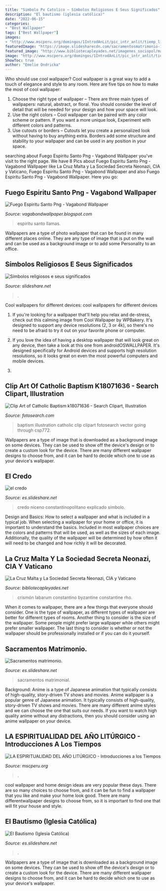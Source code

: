 ```yaml
---
title: "Simbolo Px Catolico ~ Símbolos Religiosos E Seus Significados"
description: "El bautismo (iglesia católica)"
date: "2022-06-15"
categories:
- "Best Wallpaper"
tags: ["Best Wallpaper"]
images:
- "http://www.mscperu.org/domingos/1IntrodAnLit/pic_intr_anlit/tiemp_lit01.png"
featuredImage: "https://image.slidesharecdn.com/sacramentosmatrimonio-121205111509-phpapp02/95/sacramentos-matrimonio-1-638.jpg?cb=1354718721"
featured_image: "http://www.bibliotecapleyades.net/imagenes_sociopol/malta09_05.jpg"
image: "http://www.mscperu.org/domingos/1IntrodAnLit/pic_intr_anlit/tiemp_lit01.png"
ShowToc: true
author: "Emelie Ondricka"
---
```



Who should use cool wallpaper?
Cool wallpaper is a great way to add a touch of elegance and style to any room. Here are five tips on how to make the most of cool wallpaper: 
1) Choose the right type of wallpaper – There are three main types of wallpapers: natural, abstract, or floral. You should consider the level of detail that will be needed for your design and how your space will look. 
2) Use the right colors – Cool wallpaper can be paired with any color scheme or pattern. If you want a more unique look, Experiment with different colors and patterns. 
3) Use cutouts or borders – Cutouts let you create a personalized look without having to buy anything extra. Borders add some structure and stability to your wallpaper and can be used in any position in your space.

	

		
searching about Fuego Espiritu Santo Png - Vagabond Wallpaper you've visit to the right page. We have 8 Pics about Fuego Espiritu Santo Png - Vagabond Wallpaper like La Cruz Malta y La Sociedad Secreta Neonazi, CIA y Vaticano, Fuego Espiritu Santo Png - Vagabond Wallpaper and also Fuego Espiritu Santo Png - Vagabond Wallpaper. Here you go:
		
    
## Fuego Espiritu Santo Png - Vagabond Wallpaper

<img loading=lazy src="https://lh3.googleusercontent.com/QREOJl72BP8iAL2YdoKMEx6BBqNC7LeIVGthQay8OXUcitJ7Gx1tVYr74XUZ1b_Ghlk=h750" onerror="this.onerror=null;this.src='https://tse1.mm.bing.net/th?id=OIP.cJswxM3ebzP4peeD4PnZ-wHaHa&amp;pid=15.1';" alt="Fuego Espiritu Santo Png - Vagabond Wallpaper">

_Source: vagabondwallpaper.blogspot.com_

>espiritu santo llamas. 

	



Wallpapers are a type of photo wallpaper that can be found in many different places online. They are any type of image that is put on the wall and can be used as a background image or to add some Personality to an office.

    
## Símbolos Religiosos E Seus Significados

<img loading=lazy src="https://image.slidesharecdn.com/smbolosreligiososeseussignificados-131128120211-phpapp01/95/slide-4-1024.jpg" onerror="this.onerror=null;this.src='https://tse3.mm.bing.net/th?id=OIP.QeeUNrzHcyYMPludSJHw6gHaFj&amp;pid=15.1';" alt="Símbolos religiosos e seus significados">

_Source: slideshare.net_

>. 

	

Cool wallpapers for different devices:
cool wallpapers for different devices 

1. If you're looking for a wallpaper that'll help you relax and de-stress, check out this calming image from Cool Wallpaper by WPBakery. It's designed to support any device resolutions (2, 3 or 4k), so there's no need to be afraid to try it out on your favorite phone or computer.

2. If you love the idea of having a desktop wallpaper that will look great on any device, then take a look at this one from androidOSWALLPAPER. It's designed specifically for Android devices and supports high resolution resolutions, so it looks great on even the most powerful computers and mobile devices.

3.

    
## Clip Art Of Catholic Baptism K18071636 - Search Clipart, Illustration

<img loading=lazy src="http://fscomps.fotosearch.com/compc/CSP/CSP772/catholic-baptism-clip-art__k18071636.jpg" onerror="this.onerror=null;this.src='https://tse2.mm.bing.net/th?id=OIP.UpSnbgiyNKjA9GTK-YtGgQAAAA&amp;pid=15.1';" alt="Clip Art of Catholic Baptism k18071636 - Search Clipart, Illustration">

_Source: fotosearch.com_

>baptism illustration catholic clip clipart fotosearch vector going through csp772. 

	

Wallpapers are a type of image that is downloaded as a background image on some devices. They can be used to show off the device's design or to create a custom look for the device. There are many different wallpaper designs to choose from, and it can be hard to decide which one to use as your device's wallpaper.

    
## El Credo

<img loading=lazy src="https://image.slidesharecdn.com/boradordelcredo-121108192222-phpapp02/95/el-credo-10-638.jpg?cb=1352402672" onerror="this.onerror=null;this.src='https://tse4.mm.bing.net/th?id=OIP.vn9j_pr2qm2-kY63SmdL-QHaFj&amp;pid=15.1';" alt="el credo">

_Source: es.slideshare.net_

>credo niceno constantinopolitano explicado símbolo. 

	

Design and Basics: How to select a wallpaper and what is included in a typical job.
When selecting a wallpaper for your home or office, it is important to understand the basics. Included in most wallpaper choices are the colors and patterns that will be used, as well as the sizes of each image. Additionally, the quality of the wallpaper will be determined by how often it will need to be changed and how richly it will be decorated.

    
## La Cruz Malta Y La Sociedad Secreta Neonazi, CIA Y Vaticano

<img loading=lazy src="http://www.bibliotecapleyades.net/imagenes_sociopol/malta09_05.jpg" onerror="this.onerror=null;this.src='https://tse2.mm.bing.net/th?id=OIP.W6r0rmsWCc_33ub4ByoIVgAAAA&amp;pid=15.1';" alt="La Cruz Malta y La Sociedad Secreta Neonazi, CIA y Vaticano">

_Source: bibliotecapleyades.net_

>crismón labarum constantino byzantine constantine rho. 

	

When it comes to wallpaper, there are a few things that everyone should consider. One is the type of wallpaper, as different types of wallpaper are better for different types of rooms. Another thing to consider is the size of the wallpaper. Some people might prefer large wallpaper while others might prefer smaller wallpaper. The last thing to consider is whether or not the wallpaper should be professionally installed or if you can do it yourself.

    
## Sacramentos Matrimonio.

<img loading=lazy src="https://image.slidesharecdn.com/sacramentosmatrimonio-121205111509-phpapp02/95/sacramentos-matrimonio-1-638.jpg?cb=1354718721" onerror="this.onerror=null;this.src='https://tse2.mm.bing.net/th?id=OIP.MRYJehe2_GuqatcptA2ybQHaFj&amp;pid=15.1';" alt="Sacramentos matrimonio.">

_Source: es.slideshare.net_

>sacramentos matrimonial. 

	

Background: Anime is a type of Japanese animation that typically consists of high-quality, story-driven TV shows and movies.
Anime wallpaper is a popular genre of Japanese animation. It typically consists of high-quality, story-driven TV shows and movies. There are many different anime styles and we can choose the one that suits our needs. If you want to watch high quality anime without any distractions, then you should consider using an anime wallpaper on your device.

    
## LA ESPIRITUALIDAD DEL AÑO LITÚRGICO - Introducciones A Los Tiempos

<img loading=lazy src="http://www.mscperu.org/domingos/1IntrodAnLit/pic_intr_anlit/tiemp_lit01.png" onerror="this.onerror=null;this.src='https://tse3.mm.bing.net/th?id=OIP.v8nNLiBDxrJ7cZ08BCwjogHaFk&amp;pid=15.1';" alt="LA ESPIRITUALIDAD DEL AÑO LITÚRGICO - Introducciones a los Tiempos">

_Source: mscperu.org_

>. 

	

cool wallpaper and home design ideas are very popular these days. There are so many choices to choose from, and it can be fun to find a wallpaper that you like and make your home look good. There are many differentwallpaper designs to choose from, so it is important to find one that will fit your house and style.

    
## El Bautismo (Iglesia Católica)

<img loading=lazy src="https://image.slidesharecdn.com/bautismo-131001172754-phpapp02/95/el-bautismo-iglesia-catlica-13-638.jpg?cb=1380648707" onerror="this.onerror=null;this.src='https://tse2.mm.bing.net/th?id=OIP.AaY4FnQmbOr_OfjWmnj5vwHaFj&amp;pid=15.1';" alt="El Bautismo (Iglesia Católica)">

_Source: es.slideshare.net_

>. 

	

Wallpapers are a type of image that is downloaded as a background image on some devices. They can be used to show off the device's design or to create a custom look for the device. There are many different wallpaper designs to choose from, and it can be hard to decide which one to use as your device's wallpaper.

